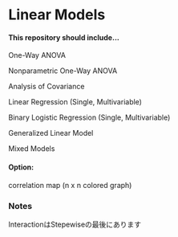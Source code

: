 # Linear Models

#### This repository should include...

One-Way ANOVA

Nonparametric One-Way ANOVA

Analysis of Covariance

Linear Regression (Single, Multivariable)

Binary Logistic Regression (Single, Multivariable)

Generalized Linear Model

Mixed Models

#### Option:

correlation map (n x n colored graph)


### Notes
InteractionはStepewiseの最後にあります
